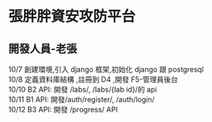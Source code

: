 # 張胖胖資安攻防平台

## 開發人員-老張

10/7 創建環境,引入 django 框架,初始化 django 跟 postgresql <br>
10/8 定義資料庫結構 ,註冊到 D4 ,開發 F5-管理員後台<br>
10/10 B2 API: 開發 /labs/, /labs/{lab id}/的 api<br>
10/11 B1 API: 開發/auth/register/, /auth/login/<br>
10/12 B3 API: 開發 /progress/ API
